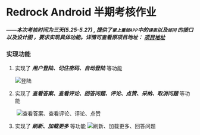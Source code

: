 # Redrock Android 半期考核作业

***——本次考核时间为三天(5.25-5.27) , 提供了`掌上重邮APP`中的`课表`以及`邮问` 的接口以及设计图 ，要求实现具体功能。详情可查看原项目地址： [项目地址](https://github.com/jay68/MRedrock-Exam-2018)***



### 实现功能

1. 实现了 ***用户登陆、记住密码、自动登陆*** 等功能

   ![登陆]("https://github.com/Hosigus/AskPosts/blob/master/gif/%E7%99%BB%E9%99%86.gif")

2. 实现了 ***查看答案、查看评论、回答问题、评论、点赞、采纳、取消问题***  等功能

   ​	![查看答案、查看评论、评论、点赞]("https://github.com/Hosigus/AskPosts/blob/master/gif/%E6%9F%A5%E7%9C%8B%E7%AD%94%E6%A1%88%E3%80%81%E8%AF%84%E8%AE%BA_%E7%82%B9%E8%B5%9E%E3%80%81%E8%AF%84%E8%AE%BA.gif")

3. 实现了 ***刷新、加载更多*** 等功能
    ![刷新、加载更多、回答问题]("https://github.com/Hosigus/AskPosts/blob/master/gif/%E5%88%B7%E6%96%B0%E3%80%81%E5%8A%A0%E8%BD%BD%E3%80%81%E5%B8%AE%E5%8A%A9%E8%80%85%E8%A7%86%E8%A7%92.gif")


